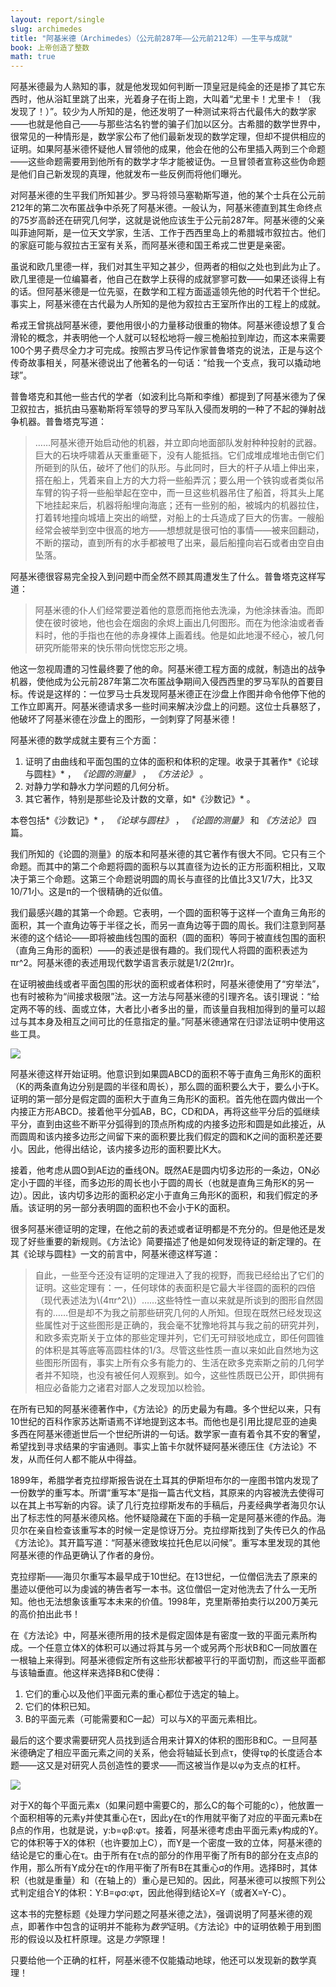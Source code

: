 ```yaml
---
layout: report/single
slug: archimedes
title: "阿基米德（Archimedes）（公元前287年——公元前212年）——生平与成就"
book: 上帝创造了整数
math: true
---
```

阿基米德最为人熟知的事，就是他发现如何判断一顶皇冠是纯金的还是掺了其它东西时，他从浴缸里跳了出来，光着身子在街上跑，大叫着“尤里卡！尤里卡！（我发现了！）”。较少为人所知的是，他还发明了一种测试来将古代最伟大的数学家——也就是他自己——与那些沽名钓誉的骗子们加以区分。古希腊的数学世界中，很常见的一种情形是，数学家公布了他们最新发现的数学定理，但却不提供相应的证明。如果阿基米德怀疑他人冒领他的成果，他会在他的公布里插入两到三个命题——这些命题需要用到他所有的数学才华才能被证伪。一旦冒领者宣称这些伪命题是他们自己新发现的真理，他就发布一些反例而将他们曝光。

对阿基米德的生平我们所知甚少。罗马将领马塞勒斯写道，他的某个士兵在公元前212年的第二次布匿战争中杀死了阿基米德。一般认为，阿基米德直到其生命终点的75岁高龄还在研究几何学，这就是说他应该生于公元前287年。阿基米德的父亲叫菲迪阿斯，是一位天文学家，生活、工作于西西里岛上的希腊城市叙拉古。他们的家庭可能与叙拉古王室有关系，而阿基米德和国王希戎二世更是亲密。

虽说和欧几里德一样，我们对其生平知之甚少，但两者的相似之处也到此为止了。欧几里德是一位编纂者，他自己在数学上获得的成就寥寥可数——如果还谈得上有的话。但阿基米德是一位先驱，在数学和工程方面遥遥领先他的时代若干个世纪。事实上，阿基米德在古代最为人所知的是他为叙拉古王室所作出的工程上的成就。

希戎王曾挑战阿基米德，要他用很小的力量移动很重的物体。阿基米德设想了复合滑轮的概念，并表明他一个人就可以轻松地将一艘三桅船拉到岸边，而这本来需要100个男子费尽全力才可完成。按照古罗马传记作家普鲁塔克的说法，正是与这个传奇故事相关，阿基米德说出了他著名的一句话：“给我一个支点，我可以撬动地球”。

普鲁塔克和其他一些古代的学者（如波利比乌斯和李维）都提到了阿基米德为了保卫叙拉古，抵抗由马塞勒斯将军领导的罗马军队入侵而发明的一种了不起的弹射战争机器。普鲁塔克写道：

>……阿基米德开始启动他的机器，并立即向地面部队发射种种投射的武器。巨大的石块呼啸着从天重重砸下，没有人能抵挡。它们成堆成堆地击倒它们所砸到的队伍，破坏了他们的队形。与此同时，巨大的杆子从墙上伸出来，搭在船上，凭着来自上方的大力将一些船弄沉；要么用一个铁钩或者类似吊车臂的钩子将一些船举起在空中，而一旦这些机器吊住了船首，将其头上尾下地挂起来后，机器将船埋向海底；还有一些别的船，被城内的机器拉住，打着转地撞向城墙上突出的峭壁，对船上的士兵造成了巨大的伤害。一艘船经常会被举到空中很高的地方——想想就是很可怕的事情——被来回翻动，不断的摆动，直到所有的水手都被甩了出来，最后船撞向岩石或者由空自由坠落。

阿基米德很容易完全投入到问题中而全然不顾其周遭发生了什么。普鲁塔克这样写道：

>阿基米德的仆人们经常要逆着他的意愿而拖他去洗澡，为他涂抹香油。而即使在彼时彼地，他也会在烟囱的余烬上画出几何图形。而在为他涂油或者香料时，他的手指也在他的赤身裸体上画着线。他是如此地漫不经心，被几何研究所能带来的快乐带向恍惚忘形之境。

他这一忽视周遭的习性最终要了他的命。阿基米德工程方面的成就，制造出的战争机器，使他成为公元前287年第二次布匿战争期间入侵西西里的罗马军队的首要目标。传说是这样的：一位罗马士兵发现阿基米德正在沙盘上作图并命令他停下他的工作立即离开。阿基米德请求多一些时间来解决沙盘上的问题。这位士兵暴怒了，他破坏了阿基米德在沙盘上的图形，一剑刺穿了阿基米德！

阿基米德的数学成就主要有三个方面：

1. 证明了由曲线和平面包围的立体的面积和体积的定理。收录于其著作*《论球与圆柱》* ， *《论圆的测量》* ， *《方法论》* 。
2. 对静力学和静水力学问题的几何分析。
3. 其它著作，特别是那些论及计数的文章，如*《沙数记》* 。

本卷包括*《沙数记》* ， *《论球与圆柱》* ， *《论圆的测量》* 和 *《方法论》* 四篇。

我们所知的《论圆的测量》的版本和阿基米德的其它著作有很大不同。它只有三个命题。而其中的第二个命题将圆的面积与以其直径为边长的正方形面积相比，又取决于第三个命题。这第三个命题说明圆的周长与直径的比值比3又1/7大，比3又10/71小。这是π的一个很精确的近似值。

我们最感兴趣的其第一个命题。它表明，一个圆的面积等于这样一个直角三角形的面积，其一个直角边等于半径之长，而另一直角边等于圆的周长。我们注意到阿基米德的这个结论——即将被曲线包围的面积（圆的面积）等同于被直线包围的面积（直角三角形的面积）——的表述是很有趣的。我们现代人将圆的面积表述为πr^2。阿基米德的表述用现代数学语言表示就是1/2(2πr)r。

在证明被曲线或者平面包围的形状的面积或者体积时，阿基米德使用了“穷举法”，也有时被称为“间接求极限”法。这一方法与阿基米德的引理齐名。该引理说：“给定两不等的线、面或立体，大者比小者多出的量，而该量自我相加得到的量可以超过与其本身及相互之间可比的任意指定的量。”阿基米德通常在归谬法证明中使用这些工具。

![]({{site.url}}/images/bookname/0201.png)

阿基米德这样开始证明。他意识到如果圆ABCD的面积不等于直角三角形K的面积（K的两条直角边分别是圆的半径和周长），那么圆的面积要么大于，要么小于K。证明的第一部分是假定圆的面积大于直角三角形K的面积。首先他在圆内做出一个内接正方形ABCD。接着他平分弧AB，BC，CD和DA，再将这些平分后的弧继续平分，直到由这些不断平分弧得到的顶点所构成的内接多边形和圆是如此接近，从而圆周和该内接多边形之间留下来的面积要比我们假定的圆和K之间的面积差还要小。因此，他得出结论，该内接多边形的面积要比K大。

接着，他考虑从圆O到AE边的垂线ON。既然AE是圆内切多边形的一条边，ON必定小于圆的半径，而多边形的周长也小于圆的周长（也就是直角三角形K的另一边）。因此，该内切多边形的面积必定小于直角三角形K的面积，和我们假定的矛盾。该证明的另一部分表明圆的面积也不会小于K的面积。

很多阿基米德证明的定理，在他之前的表述或者证明都是不充分的。但是他还是发现了好些重要的新规则。《方法论》简要描述了他是如何发现待证的新定理的。在其《论球与圆柱》一文的前言中，阿基米德这样写道：

>自此，一些至今还没有证明的定理进入了我的视野，而我已经给出了它们的证明。这些定理有：一，任何球体的表面积是它最大半径圆的面积的四倍（现代表述法为\\(4πr^2\\)）……这些特性一直以来就是所谈到的图形自然固有的……但是却不为我之前那些研究几何的人所知。但现在既然已经发现这些属性对于这些图形是正确的，我会毫不犹豫地将其与我之前的研究并列，和欧多索克斯关于立体的那些定理并列，它们无可辩驳地成立，即任何圆锥的体积是其等底等高圆柱体的1/3。尽管这些性质一直以来如此自然地为这些图形所固有，事实上所有众多有能力的、生活在欧多克索斯之前的几何学者并不知晓，也没有被任何人观察到。如今，这些性质既已公开，即供拥有相应必备能力之诸君对鄙人之发现加以检验。

在所有已知的阿基米德著作中，《方法论》的历史最为有趣。多个世纪以来，只有10世纪的百科作家苏达斯语焉不详地提到这本书。而他也是引用比提尼亚的迪奥多西在阿基米德逝世后一个世纪所讲的一句话。数学家一直有着令其不安的奢望，希望找到寻求结果的宇宙通则。事实上笛卡尔就怀疑阿基米德压住《方法论》不发，从而任何人都不能从中得益。

1899年，希腊学者克拉缪斯报告说在土耳其的伊斯坦布尔的一座图书馆内发现了一份数学的重写本。所谓“重写本”是指一篇古代文档，其原来的内容被洗去使得可以在其上书写新的内容。读了几行克拉缪斯发布的手稿后，丹麦经典学者海贝尔认出了标志性的阿基米德风格。他怀疑隐藏在下面的手稿一定是阿基米德的作品。海贝尔在亲自检查该重写本的时候一定是惊讶万分。克拉缪斯找到了失传已久的作品《方法论》。其开篇写道：“阿基米德致埃拉托色尼以问候”。重写本里发现的其他阿基米德的作品更确认了作者的身份。

克拉缪斯——海贝尔重写本最早成于10世纪。在13世纪，一位僧侣洗去了原来的墨迹以便他可以为虔诚的祷告者写一本书。这位僧侣一定对他洗去了什么一无所知。他也无法想象该重写本未来的价值。1998年，克里斯蒂拍卖行以200万美元的高价拍出此书！

在《方法论》中，阿基米德所用的技术是假定固体是有密度一致的平面元素所构成。一个任意立体X的体积可以通过将其与另一个或另两个形状B和C一同放置在一根轴上来得到。阿基米德假定所有这些形状都被平行的平面切割，而这些平面都与该轴垂直。他这样来选择B和C使得：

1. 它们的重心以及他们平面元素的重心都位于选定的轴上。
2. 它们的体积已知。
3. B的平面元素（可能需要和C一起）可以与X的平面元素相比。

最后的这个要求需要研究人员找到适合用来计算X的体积的图形B和C。一旦阿基米德确定了相应平面元素之间的关系，他会将轴延长到点τ，使得τφ的长度适合本题——这又是对研究人员创造性的要求——而这被当作是以φ为支点的杠杆。

![]({{site.url}}/images/bookname/0202.png)

对于X的每个平面元素x（如果问题中需要C的，那么C的每个可能的c），他放置一个面积相等的元素y并使其重心在τ，因此y在τ的作用就平衡了对应的平面元素b在β点的作用，也就是说，y:b=φβ:φτ。接着，阿基米德考虑由平面元素y构成的Y。它的体积等于X的体积（也许要加上C），而Y是一个密度一致的立体，阿基米德的结论是它的重心在τ。由于所有在τ点的部分的作用平衡了所有B的部分在支点β的作用，那么所有Y成分在τ的作用平衡了所有B在其重心σ的作用。选择B时，其体积（也就是重量）和（在轴上的）重心是已知的。因此，阿基米德可以按照下列公式判定组合Y的体积：Y:B=φσ:φτ，因此他得到结论X=Y（或者X=Y-C）。

这本书的完整标题《处理力学问题之阿基米德之法》，强调说明了阿基米德的观点，即著作中包含的证明并不能称为*数学*证明。《方法论》中的证明依赖于用到图形的假设以及杠杆原理。这是*力学*原理！

只要给他一个正确的杠杆，阿基米德不仅能撬动地球，他还可以发现新的数学真理！
